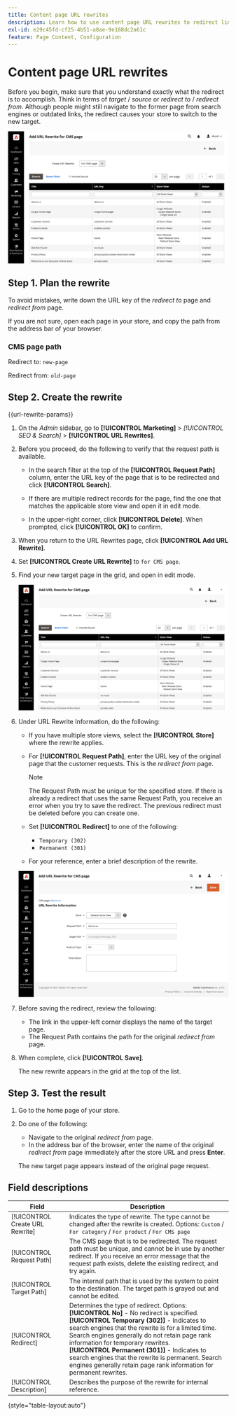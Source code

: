 ```yaml
---
title: Content page URL rewrites
description: Learn how to use content page URL rewrites to redirect links to the URL of another content page in your Commerce store.
exl-id: e29c45fd-cf25-4b51-a8ae-9e188dc2a61c
feature: Page Content, Configuration
---
```

# Content page URL rewrites

Before you begin, make sure that you understand exactly what the redirect is to accomplish. Think in terms of _target_ / _source_ or _redirect to_ / _redirect from_. Although people might still navigate to the former page from search engines or outdated links, the redirect causes your store to switch to the new target.

![URL rewrites - CMS page](./assets/url-rewrite-cms-page.png)<!-- zoom -->

## Step 1. Plan the rewrite

To avoid mistakes, write down the URL key of the _redirect to_ page and _redirect from_ page.

If you are not sure, open each page in your store, and copy the path from the address bar of your browser.

### CMS page path

Redirect to: `new-page`

Redirect from: `old-page`

## Step 2. Create the rewrite

{{url-rewrite-params}}

1. On the _Admin_ sidebar, go to **[!UICONTROL Marketing]** > _[!UICONTROL SEO & Search]_ > **[!UICONTROL URL Rewrites]**.

1. Before you proceed, do the following to verify that the request path is available.

   - In the search filter at the top of the **[!UICONTROL Request Path]** column, enter the URL key of the page that is to be redirected and click **[!UICONTROL Search]**.

   - If there are multiple redirect records for the page, find the one that matches the applicable store view and open it in edit mode.

   - In the upper-right corner, click **[!UICONTROL Delete]**. When prompted, click **[!UICONTROL OK]** to confirm.

1. When you return to the URL Rewrites page, click **[!UICONTROL Add URL Rewrite]**.

1. Set **[!UICONTROL Create URL Rewrite]** to `for CMS page`.

1. Find your new target page in the grid, and open in edit mode.

   ![Add URL rewrite - for CMS page](./assets/url-rewrite-cms-page-add.png)<!-- zoom -->

1. Under URL Rewrite Information, do the following:

   - If you have multiple store views, select the **[!UICONTROL Store]** where the rewrite applies.

   - For **[!UICONTROL Request Path]**, enter the URL key of the original page that the customer requests. This is the _redirect from_ page.

      >[!NOTE]
      >
      >The Request Path must be unique for the specified store. If there is already a redirect that uses the same Request Path, you receive an error when you try to save the redirect. The previous redirect must be deleted before you can create one.

   - Set **[!UICONTROL Redirect]** to one of the following:

      - `Temporary (302)`
      - `Permanent (301)`

   - For your reference, enter a brief description of the rewrite.

    ![URL rewrite information](./assets/url-rewrite-cms-page-information.png)<!-- zoom -->

1. Before saving the redirect, review the following:

   - The link in the upper-left corner displays the name of the target page.
   - The Request Path contains the path for the original _redirect from_ page.

1. When complete, click **[!UICONTROL Save]**.

    The new rewrite appears in the grid at the top of the list.

## Step 3. Test the result

1. Go to the home page of your store.

1. Do one of the following:

   - Navigate to the original _redirect from_ page.
   - In the address bar of the browser, enter the name of the original _redirect from_ page immediately after the store URL and press **Enter**.

    The new target page appears instead of the original page request.

## Field descriptions

|Field|Description|
|--- |--- |
|[!UICONTROL Create URL Rewrite]|Indicates the type of rewrite. The type cannot be changed after the rewrite is created. Options: `Custom` / `For category` / `For product` / `For CMS page`|
|[!UICONTROL Request Path]|The CMS page that is to be redirected. The request path must be unique, and cannot be in use by another redirect. If you receive an error message that the request path exists, delete the existing redirect, and try again.|
|[!UICONTROL Target Path]|The internal path that is used by the system to point to the destination. The target path is grayed out and cannot be edited.|
|[!UICONTROL Redirect]|Determines the type of redirect. Options: <br/>**[!UICONTROL No]** - No redirect is specified. <br/>**[!UICONTROL Temporary (302)]** - Indicates to search engines that the rewrite is for a limited time. Search engines generally do not retain page rank information for temporary rewrites. <br/>**[!UICONTROL Permanent (301)]** - Indicates to search engines that the rewrite is permanent. Search engines generally retain page rank information for permanent rewrites.|
|[!UICONTROL Description]|Describes the purpose of the rewrite for internal reference.|

{style="table-layout:auto"}
